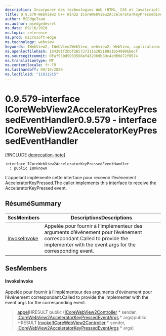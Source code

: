 ```yaml
---
description: Incorporer des technologies Web (HTML, CSS et JavaScript) dans vos applications natives avec le contrôle Microsoft Edge WebView2
title: 0.9.579-WebView2 C++ Win32 ICoreWebView2AcceleratorKeyPressedEventHandler
author: MSEdgeTeam
ms.author: msedgedevrel
ms.date: 09/10/2020
ms.topic: reference
ms.prod: microsoft-edge
ms.technology: webview
keywords: IWebView2, IWebView2WebView, webview2, WebView, applications Win32, Win32, Edge, ICoreWebView2, ICoreWebView2Controller, contrôle de navigateur, html Edge, ICoreWebView2AcceleratorKeyPressedEventHandler
ms.openlocfilehash: 104291f2bbf285737311a205188a1b549906becf
ms.sourcegitcommit: 0faf538d5033508af4320b9b89c4ed99872f0574
ms.translationtype: MT
ms.contentlocale: fr-FR
ms.lasthandoff: 09/10/2020
ms.locfileid: "11011215"
---
```

# <span data-ttu-id="bd582-104">0.9.579-interface ICoreWebView2AcceleratorKeyPressedEventHandler</span><span class="sxs-lookup"><span data-stu-id="bd582-104">0.9.579 - interface ICoreWebView2AcceleratorKeyPressedEventHandler</span></span> 

[!INCLUDE [deprecation-note](../../includes/deprecation-note.md)]

```
interface ICoreWebView2AcceleratorKeyPressedEventHandler
  : public IUnknown
```

<span data-ttu-id="bd582-105">L’appelant implémente cette interface pour recevoir l’événement AcceleratorKeyPressed.</span><span class="sxs-lookup"><span data-stu-id="bd582-105">The caller implements this interface to receive the AcceleratorKeyPressed event.</span></span>

## <span data-ttu-id="bd582-106">Résumé</span><span class="sxs-lookup"><span data-stu-id="bd582-106">Summary</span></span>

 <span data-ttu-id="bd582-107">Ses</span><span class="sxs-lookup"><span data-stu-id="bd582-107">Members</span></span>                        | <span data-ttu-id="bd582-108">Descriptions</span><span class="sxs-lookup"><span data-stu-id="bd582-108">Descriptions</span></span>
--------------------------------|---------------------------------------------
[<span data-ttu-id="bd582-109">Invoke</span><span class="sxs-lookup"><span data-stu-id="bd582-109">Invoke</span></span>](#invoke) | <span data-ttu-id="bd582-110">Appelée pour fournir à l’implémenteur des arguments d’événement pour l’événement correspondant.</span><span class="sxs-lookup"><span data-stu-id="bd582-110">Called to provide the implementer with the event args for the corresponding event.</span></span>

## <span data-ttu-id="bd582-111">Ses</span><span class="sxs-lookup"><span data-stu-id="bd582-111">Members</span></span>

#### <span data-ttu-id="bd582-112">Invoke</span><span class="sxs-lookup"><span data-stu-id="bd582-112">Invoke</span></span> 

<span data-ttu-id="bd582-113">Appelée pour fournir à l’implémenteur des arguments d’événement pour l’événement correspondant.</span><span class="sxs-lookup"><span data-stu-id="bd582-113">Called to provide the implementer with the event args for the corresponding event.</span></span>

> <span data-ttu-id="bd582-114">[appel](#invoke)HRESULT public ([ICoreWebView2Controller](icorewebview2controller.md) \* sender, [ICoreWebView2AcceleratorKeyPressedEventArgs](icorewebview2acceleratorkeypressedeventargs.md) \* args)</span><span class="sxs-lookup"><span data-stu-id="bd582-114">public HRESULT [Invoke](#invoke)([ICoreWebView2Controller](icorewebview2controller.md) \* sender, [ICoreWebView2AcceleratorKeyPressedEventArgs](icorewebview2acceleratorkeypressedeventargs.md) \* args)</span></span>

